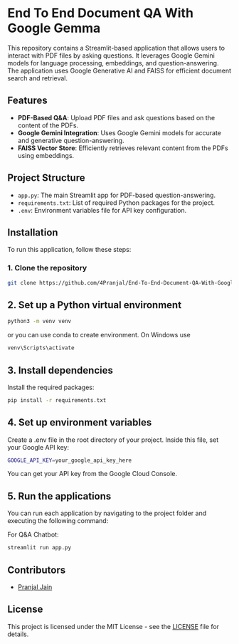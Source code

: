 # End To End Document QA With Google Gemma
 
This repository contains a Streamlit-based application that allows users to interact with PDF files by asking questions. It leverages Google Gemini models for language processing, embeddings, and question-answering. The application uses Google Generative AI and FAISS for efficient document search and retrieval.

## Features

- **PDF-Based Q&A**: Upload PDF files and ask questions based on the content of the PDFs.
- **Google Gemini Integration**: Uses Google Gemini models for accurate and generative question-answering.
- **FAISS Vector Store**: Efficiently retrieves relevant content from the PDFs using embeddings.

## Project Structure

- `app.py`: The main Streamlit app for PDF-based question-answering.
- `requirements.txt`: List of required Python packages for the project.
- `.env`: Environment variables file for API key configuration.

## Installation

To run this application, follow these steps:

### 1. Clone the repository
```bash 
git clone https://github.com/4Pranjal/End-To-End-Document-QA-With-Google-Gemma.git
```
## 2. Set up a Python virtual environment 
   ```bash
   python3 -m venv venv
   ```
or you can use conda to create environment.
On Windows use
   ```bash
venv\Scripts\activate
   ```
## 3. Install dependencies
Install the required packages:
   ```bash
   pip install -r requirements.txt
   ```

## 4. Set up environment variables
Create a .env file in the root directory of your project.
Inside this file, set your Google API key:
   ```bash
GOOGLE_API_KEY=your_google_api_key_here
   ```
You can get your API key from the Google Cloud Console.

## 5. Run the applications
You can run each application by navigating to the project folder and executing the following command:

For Q&A Chatbot:
   ```bash
   streamlit run app.py
   ```
## Contributors

- [Pranjal Jain](https://github.com/4Pranjal)

## License

This project is licensed under the MIT License - see the [LICENSE](LICENSE) file for details.


